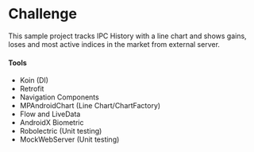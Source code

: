 # Challenge

This sample project tracks IPC History with a line chart and shows gains, loses and most active indices in the market from external server.

#### Tools
* Koin (DI)
* Retrofit
* Navigation Components
* MPAndroidChart (Line Chart/ChartFactory)
* Flow and LiveData
* AndroidX Biometric
* Robolectric (Unit testing)
* MockWebServer (Unit testing)
